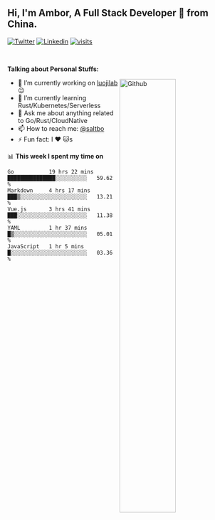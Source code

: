 ## Hi, I'm Ambor, A Full Stack Developer 🚀 from China.

[![Twitter](https://img.shields.io/badge/-saltbo-1ca0f1?style=flat&logo=twitter&logoColor=white)](https://twitter.com/rdsaltbo)
[![Linkedin](https://img.shields.io/badge/-saltbo-blue?style=flat&logo=Linkedin&logoColor=white)](https://www.linkedin.com/in/saltbo/)
[![visits](https://visitor.vercel.app/page/saltbo?color=light-green)](https://github.com/saltbo/)

&nbsp;

**Talking about Personal Stuffs:**
<!-- Any image aligned to the right. Beware the width -->
<img width="50%" align="right" alt="Github" src="https://raw.githubusercontent.com/saltbo/saltbo/master/images/git-header.svg" />

- 🔭 I’m currently working on [luojilab](https://github.com/luojilab) :wink:
- 🌱 I’m currently learning Rust/Kubernetes/Serverless
- 💬 Ask me about anything related to Go/Rust/CloudNative
- 📫 How to reach me: [@saltbo](https://twitter.com/saltbobx)
- ⚡ Fun fact: I :heart: :cat:s


📊 **This week I spent my time on**
<!--START_SECTION:waka-->
```text
Go           19 hrs 22 mins  ███████████████░░░░░░░░░░   59.62 % 
Markdown     4 hrs 17 mins   ███▒░░░░░░░░░░░░░░░░░░░░░   13.21 % 
Vue.js       3 hrs 41 mins   ███░░░░░░░░░░░░░░░░░░░░░░   11.38 % 
YAML         1 hr 37 mins    █▒░░░░░░░░░░░░░░░░░░░░░░░   05.01 % 
JavaScript   1 hr 5 mins     █░░░░░░░░░░░░░░░░░░░░░░░░   03.36 % 
```
<!--END_SECTION:waka-->
